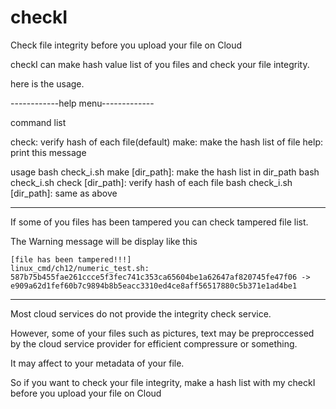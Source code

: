 # checkI
Check file integrity before you upload your file on Cloud

checkI can make hash value list of you files and check your file integrity.

here is the usage.

------------help menu-------------

command list

check: verify hash of each file(default)
make: make the hash list of file
help: print this message

usage
bash check_i.sh make [dir_path]: make the hash list in dir_path
bash check_i.sh check [dir_path]: verify hash of each file
bash check_i.sh [dir_path]: same as above

--------------------------------------
If some of you files has been tampered you can check tampered file list.

The Warning message will be display like this

```
[file has been tampered!!!]
linux_cmd/ch12/numeric_test.sh: 587b75b455fae261ccce5f3fec741c353ca65604be1a62647af820745fe47f06 -> e909a62d1fef60b7c9894b8b5eacc3310ed4ce8aff56517880c5b371e1ad4be1
```

--------------------------------------
Most cloud services do not provide the integrity check service. 

However, some of your files such as pictures, text may be preproccessed by the cloud service provider for efficient compressure or something.

It may affect to your metadata of your file.

So if you want to check your file integrity, make a hash list with my checkI before you upload your file on Cloud
